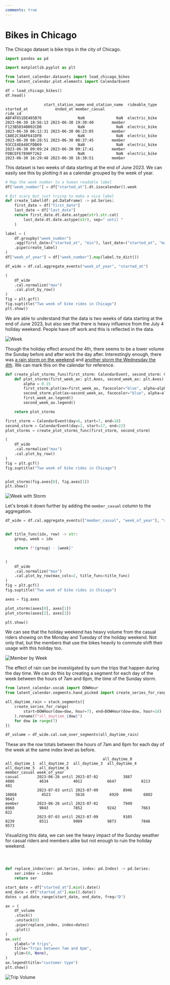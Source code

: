 ```yaml
---
comments: true
---
```

# Bikes in Chicago

The Chicago dataset is bike trips in the city of Chicago.

```python
import pandas as pd

import matplotlib.pyplot as plt

from latent_calendar.datasets import load_chicago_bikes
from latent_calendar.plot.elements import CalendarEvent

df = load_chicago_bikes()
df.head()
```

```text
                 start_station_name end_station_name  rideable_type          started_at            ended_at member_casual
ride_id
ABF4F851DE485B76                NaN              NaN  electric_bike 2023-06-30 18:56:13 2023-06-30 19:30:40        member
F123B5D34B002CDB                NaN              NaN  electric_bike 2023-06-30 06:12:31 2023-06-30 06:23:05        member
CA8E2C38AF641DFB                NaN              NaN  electric_bike 2023-06-30 08:28:51 2023-06-30 08:37:45        member
93CCE4EA48CFDB69                NaN              NaN  electric_bike 2023-06-30 09:09:24 2023-06-30 09:17:41        member
FDBCEFE7890F7262                NaN              NaN  electric_bike 2023-06-30 16:29:48 2023-06-30 16:38:51        member
```

This dataset is two weeks of data starting at the end of June 2023. We can easily see this by plotting it as a calendar grouped by the week of year.

```python
# Map the week number to a human readable label
df["week_number"] = df["started_at"].dt.isocalendar().week

# Bit scary but just trying to make a nice label
def create_label(df: pd.DataFrame) -> pd.Series:
    first_date = df["first_date"]
    last_date = df["last_date"]
    return first_date.dt.date.astype(str).str.cat(
        last_date.dt.date.astype(str), sep=" until "
    )

label = (
    df.groupby("week_number")
    .agg(first_date=("started_at", "min"), last_date=("started_at", "max"))
    .pipe(create_label)
)
df["week_of_year"] = df["week_number"].map(label.to_dict())

df_wide = df.cal.aggregate_events("week_of_year", "started_at")

(
    df_wide
    .cal.normalize("max")
    .cal.plot_by_row()
)
fig = plt.gcf()
fig.suptitle("Two week of bike rides in Chicago")
plt.show()
```

We are able to understand that the data is two weeks of data starting at the end of June 2023, but also see that there is heavy influence from the July 4 holiday weekend. People have off work and this is reflected in the data.

![Week](../../images/week.png)

Though the holiday effect around the 4th, there seems to be a lower volume the Sunday before and after work the day after. Interestingly enough, there was [a rain storm on the weekend](https://www.wunderground.com/history/daily/us/il/chicago/KMDW/date/2023-7-2) and  [another storm the Wednesday the 4th](https://www.wunderground.com/history/daily/KMDW/date/2023-7-5). We can mark this on the calendar for reference.

```python
def create_plot_storms_func(first_storm: CalendarEvent, second_storm: CalendarEvent):
    def plot_storms(first_week_ax: plt.Axes, second_week_ax: plt.Axes):
        alpha = 0.15
        first_storm.plot(ax=first_week_ax, facecolor="blue", alpha=alpha, label="rain storm")
        second_storm.plot(ax=second_week_ax, facecolor="blue", alpha=alpha, label="rain storm")
        first_week_ax.legend()
        second_week_ax.legend()

    return plot_storms

first_storm = CalendarEvent(day=6, start=7, end=18)
second_storm = CalendarEvent(day=2, start=17, end=22)
plot_storms = create_plot_storms_func(first_storm, second_storm)

(
    df_wide
    .cal.normalize("max")
    .cal.plot_by_row()
)
fig = plt.gcf()
fig.suptitle("Two week of bike rides in Chicago")


plot_storms(fig.axes[0], fig.axes[1])
plt.show()
```

![Week with Storm](../../images/week-w-storm.png)


Let's break it down further by adding the `member_casual` column to the aggregation.

```python
df_wide = df.cal.aggregate_events(["member_casual", "week_of_year"], "started_at")


def title_func(idx, row) -> str:
    group, week = idx

    return f"{group} - {week}"


(
    df_wide
    .cal.normalize("max")
    .cal.plot_by_row(max_cols=2, title_func=title_func)
)
fig = plt.gcf()
fig.suptitle("Two week of bike rides in Chicago")

axes = fig.axes

plot_storms(axes[0], axes[1])
plot_storms(axes[2], axes[3])

plt.show()
```

We can see that the holiday weekend has heavy volume from the casual riders showing on the Monday and Tuesday of the holiday weekend. Not only that, but the members that use the bikes heavily to commute shift their usage with this holiday too.

![Member by Week](../../images/member-by-week-w-storm.png)


The effect of rain can be investigated by sum the trips that happen during the day time. We can do this by creating a segment for each day of the week between the hours of 7am and 6pm, the time of the Sunday storm.

```python
from latent_calendar.vocab import DOWHour
from latent_calendar.segments.hand_picked import create_series_for_range, stack_segments

all_daytime_rain = stack_segments([
    create_series_for_range(
        start=DOWHour(dow=dow, hour=7), end=DOWHour(dow=dow, hour=18)
    ).rename(f"all_daytime_{dow}")
    for dow in range(7)
])

df_volume = df_wide.cal.sum_over_segments(all_daytime_rain)
```

These are the row totals between the hours of 7am and 6pm for each day of the week at the same index level as before.


```text
                                           all_daytime_0  all_daytime_1  all_daytime_2  all_daytime_3  all_daytime_4  all_daytime_5  all_daytime_6
member_casual week_of_year
casual        2023-06-26 until 2023-07-02           3887           4086           4634           4012           6647           8213            481
              2023-07-03 until 2023-07-09           8946          10868           4523           5616           6920           6802           9643
member        2023-06-26 until 2023-07-02           7949           8960           9043           7852           9242           7663            822
              2023-07-03 until 2023-07-09           9105           8239           8511           9989           9873           7846           9573
```


Visualizing this data, we can see the heavy impact of the Sunday weather for casual riders and members alike but not enough to ruin the holiday weekend.

```python



def replace_index(ser: pd.Series, index: pd.Index) -> pd.Series:
    ser.index = index
    return ser

start_date = df["started_at"].min().date()
end_date = df["started_at"].max().date()
dates = pd.date_range(start_date, end_date, freq="D")

ax = (
    df_volume
    .stack()
    .unstack(0)
    .pipe(replace_index, index=dates)
    .plot()
)
ax.set(
    ylabel="# trips",
    title="Trips between 7am and 6pm",
    ylim=(0, None),
)
ax.legend(title="customer type")
plt.show()
```

![Trip Volume](../../images/trip-volume.png)
